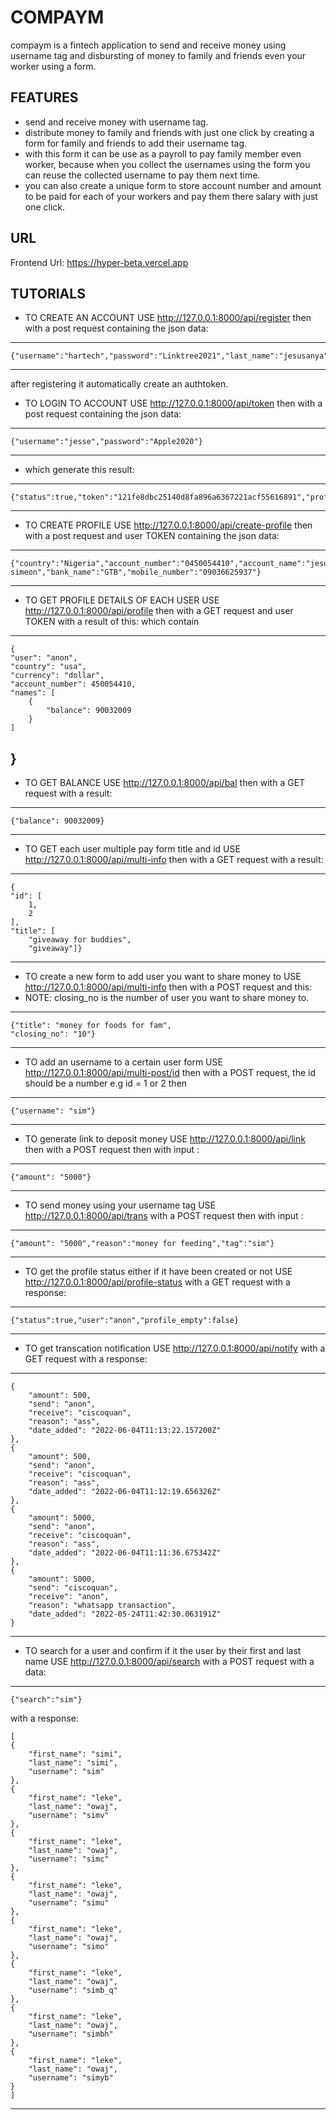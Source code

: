 #   COMPAYM
 compaym is a fintech application to send and receive money using username tag and disbursting of money to family and friends even your worker using a form.

 ## FEATURES
 * send and receive money with username tag.
 * distribute money to family and friends with just one click by creating a form for family and friends to add their username tag.
 * with this form it can be use as a payroll to pay family member even worker, because when you collect the usernames using the form you can reuse the collected username to pay them next time.
 * you can also create a unique form to store account number and amount to be paid for each of your workers and pay them there salary with just one click.

## URL
 Frontend Url: https://hyper-beta.vercel.app

 ## TUTORIALS

* TO CREATE AN ACCOUNT USE http://127.0.0.1:8000/api/register then with a post request containing the json data:
--------------------

    {"username":"hartech","password":"Linktree2021","last_name":"jesusanya","first_name":"simeon""email":"hartech@gmail.com"}
-------------------------------------

after registering it automatically create an authtoken.

* TO LOGIN TO ACCOUNT USE http://127.0.0.1:8000/api/token then with a post request containing the json data:
--------------------

    {"username":"jesse","password":"Apple2020"}
-------------------------------------

* which generate this result:

--------------------

    {"status":true,"token":"121fe8dbc25140d8fa896a6367221acf55616891","profile_empty":false}
-------------------------------------

* TO CREATE PROFILE USE http://127.0.0.1:8000/api/create-profile then with a post request and user TOKEN containing the json data:
--------------------

    {"country":"Nigeria","account_number":"0450054410","account_name":"jesusanya simeon","bank_name":"GTB","mobile_number":"09036625937"}
-------------------------------------

* TO GET PROFILE DETAILS OF EACH USER USE http://127.0.0.1:8000/api/profile then with a GET request and user TOKEN with a result of this:
which contain 

--------------------

    {
    "user": "anon",
    "country": "usa",
    "currency": "dollar",
    "account_number": 450054410,
    "names": [
        {
            "balance": 90032009
        }
    ]
}
-------------------------------------

* TO GET BALANCE USE http://127.0.0.1:8000/api/bal then with a GET request with a result:
--------------------
    {"balance": 90032009}
-------------------------------------

* TO GET each user multiple pay form title and id USE http://127.0.0.1:8000/api/multi-info then with a GET request with a result:
--------------------
    {
    "id": [
        1,
        2
    ],
    "title": [
        "giveaway for buddies",
        "giveaway"]}
-------------------------------------

* TO create a new form to add user you want to share money to USE http://127.0.0.1:8000/api/multi-info then with a POST request and this:
* NOTE: closing_no is the number of user you want to share money to.
--------------------
    {"title": "money for foods for fam",
    "closing_no": "10"}
-------------------------------------

* TO add an username to a certain user form USE http://127.0.0.1:8000/api/multi-post/id then with a POST request, the id should be a number e.g id = 1 or 2 then 
--------------------
    {"username": "sim"}
-------------------------------------

* TO generate link to deposit money USE http://127.0.0.1:8000/api/link then with a POST request then with input :
--------------------
    {"amount": "5000"}
-------------------------------------

* TO send money using your username tag USE http://127.0.0.1:8000/api/trans with a POST request then with input :
--------------------
    {"amount": "5000","reason":"money for feeding","tag":"sim"}
-------------------------------------

* TO get the profile status either if it have been created or not USE http://127.0.0.1:8000/api/profile-status with a GET request with a response:
--------------------
    {"status":true,"user":"anon","profile_empty":false}
-------------------------------------

* TO get transcation notification USE http://127.0.0.1:8000/api/notify with a GET request with a response:
--------------------
    {
        "amount": 500,
        "send": "anon",
        "receive": "ciscoquan",
        "reason": "ass",
        "date_added": "2022-06-04T11:13:22.157200Z"
    },
    {
        "amount": 500,
        "send": "anon",
        "receive": "ciscoquan",
        "reason": "ass",
        "date_added": "2022-06-04T11:12:19.656326Z"
    },
    {
        "amount": 5000,
        "send": "anon",
        "receive": "ciscoquan",
        "reason": "ass",
        "date_added": "2022-06-04T11:11:36.675342Z"
    },
    {
        "amount": 5000,
        "send": "ciscoquan",
        "receive": "anon",
        "reason": "whatsapp transaction",
        "date_added": "2022-05-24T11:42:30.063191Z"
    }
-------------------------------------

* TO search for a user and confirm if it the user by their first and last name USE http://127.0.0.1:8000/api/search with a POST request with a data:
--------------------
    {"search":"sim"}

with a response:

    [
    {
        "first_name": "simi",
        "last_name": "simi",
        "username": "sim"
    },
    {
        "first_name": "leke",
        "last_name": "owaj",
        "username": "simv"
    },
    {
        "first_name": "leke",
        "last_name": "owaj",
        "username": "simc"
    },
    {
        "first_name": "leke",
        "last_name": "owaj",
        "username": "simu"
    },
    {
        "first_name": "leke",
        "last_name": "owaj",
        "username": "simo"
    },
    {
        "first_name": "leke",
        "last_name": "owaj",
        "username": "simb_q"
    },
    {
        "first_name": "leke",
        "last_name": "owaj",
        "username": "simbh"
    },
    {
        "first_name": "leke",
        "last_name": "owaj",
        "username": "simyb"
    }
    ]
    
-------------------------------------